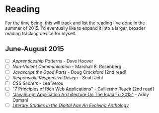 # Reading
For the time being, this will track and list the reading I've done in the summer of 2015. I'd eventually like to expand it into a larger, broader reading tracking device for myself.

## June-August 2015
* [ ] *Apprenticeship Patterns* - Dave Hoover
* [ ] *Non-Violent Communication* - Marshall B. Rosenberg
* [ ] *Javascript the Good Parts* - Doug Crockford [2nd read]
* [ ] *Responsible Responsive Design* - Scott Jehl
* [ ] *CSS Secrets* - Lea Verou
* [ ] ["7 Principles of Rich Web Applications"](http://rauchg.com/2014/7-principles-of-rich-web-applications/) - Guillermo Rauch [2nd read]
* [ ] ["JavaScript Application Architecture On The Road To 2015"](https://medium.com/dev-channel/javascript-application-architecture-on-the-road-to-2015-d8125811101b) - Addy Osmani
* [ ] [*Literary Studies in the Digital Age
An Evolving Anthology*](https://dlsanthology.commons.mla.org/)
